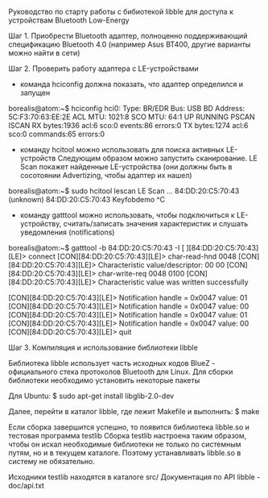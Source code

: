Руководство по старту работы с бибиотекой libble для доступа к устройствам Bluetooth Low-Energy

Шаг 1. Приобрести Bluetooth адаптер, полноценно поддерживающий спецификацию Bluetooth 4.0
(например Asus BT400, другие варианты можно найти в сети)

Шаг 2. Проверить работу адаптера с LE-устройствами

- команда hciconfig должна показать, что адаптер определился и запущен

borealis@atom:~$ hciconfig
hci0:	Type: BR/EDR  Bus: USB
	BD Address: 5C:F3:70:63:EE:2E  ACL MTU: 1021:8  SCO MTU: 64:1
	UP RUNNING PSCAN ISCAN 
	RX bytes:1936 acl:6 sco:0 events:86 errors:0
	TX bytes:1274 acl:6 sco:0 commands:65 errors:0

- команду hcitool можно использовать для поиска активных LE-устройств
Следующим образом можно запустить сканирование. LE Scan покажет найденные
LE-устройства (они должны быть в сосотоянии Advertizing, чтобы адаптер их нашел)

borealis@atom:~$ sudo hcitool lescan
LE Scan ...
84:DD:20:C5:70:43 (unknown)
84:DD:20:C5:70:43 Keyfobdemo
^C

- команду gatttool можно использовать, чтобы подключиться к LE-устройству,
считать/записать значения характеристик и слушать уведомления (notifications)

borealis@atom:~$ gatttool -b 84:DD:20:C5:70:43 -I
[   ][84:DD:20:C5:70:43][LE]> connect 
[CON][84:DD:20:C5:70:43][LE]> char-read-hnd 0048
[CON][84:DD:20:C5:70:43][LE]> 
Characteristic value/descriptor: 00 00 
[CON][84:DD:20:C5:70:43][LE]> char-write-req 0048 0100
[CON][84:DD:20:C5:70:43][LE]> Characteristic value was written successfully

[CON][84:DD:20:C5:70:43][LE]> 
Notification handle = 0x0047 value: 01 
[CON][84:DD:20:C5:70:43][LE]> 
Notification handle = 0x0047 value: 00 
[CON][84:DD:20:C5:70:43][LE]> 
Notification handle = 0x0047 value: 01 
[CON][84:DD:20:C5:70:43][LE]> 
Notification handle = 0x0047 value: 00 
[CON][84:DD:20:C5:70:43][LE]> quit

Шаг 3. Компиляция и использование библиотеки libble

Библиотека libble использует часть исходных кодов BlueZ - официального стека протоколов
Bluetooth для Linux. Для сборки библиотеки необходимо установить некоторые пакеты

Для Ubuntu:
$ sudo apt-get install libglib-2.0-dev

Далее, перейти в каталог libble, где лежит Makefile и выполнить:
$ make

Если сборка завершится успешно, то появится библиотека libble.so и тестовая программа testlib
Сборка testlib настроена таким образом, чтобы он искал необходимые библиотеки не только по
системным путям, но и в текущем каталоге. Поэтому устанавливать libble.so в систему не обязательно.

Исходники testlib находятся в каталоге src/
Документация по API libble - doc/api.txt

